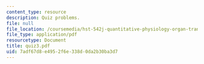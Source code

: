 ```yaml
---
content_type: resource
description: Quiz problems.
file: null
file_location: /coursemedia/hst-542j-quantitative-physiology-organ-transport-systems-spring-2004/7adf67d8e4952f6e338d0da2b30ba3d7_quiz3.pdf
file_type: application/pdf
resourcetype: Document
title: quiz3.pdf
uid: 7adf67d8-e495-2f6e-338d-0da2b30ba3d7
---
```

